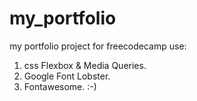 # my_portfolio
my portfolio project for freecodecamp
use:
1. css Flexbox & Media Queries.
2. Google Font Lobster.
3. Fontawesome. :-) 